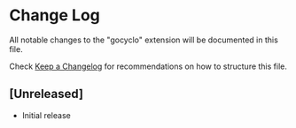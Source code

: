 # Change Log

All notable changes to the "gocyclo" extension will be documented in this file.

Check [Keep a Changelog](http://keepachangelog.com/) for recommendations on how to structure this file.

## [Unreleased]

- Initial release